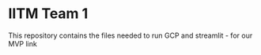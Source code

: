 # IITM Team 1
This repository contains the files needed to run GCP and streamlit - for our MVP link
